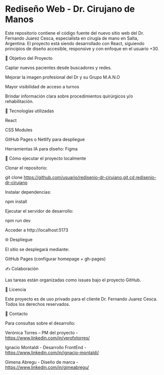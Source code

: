 # Rediseño Web - Dr. Cirujano de Manos

Este repositorio contiene el código fuente del nuevo sitio web del Dr. Fernando Juarez Cesca, especialista en cirugía de mano en Salta, Argentina. El proyecto está siendo desarrollado con React, siguiendo principios de diseño accesible, responsive y con enfoque en el usuario +30.

🚀 Objetivo del Proyecto

Captar nuevos pacientes desde buscadores y redes.

Mejorar la imagen profesional del Dr y su Grupo M.A.N.O

Mayor visibilidad de acceso a turnos

Brindar información clara sobre procedimientos quirúrgicos y/o rehabilitación.

🧩 Tecnologías utilizadas

React

CSS Modules 

GitHub Pages o Netlify para despliegue

Herramientas IA para diseño: Figma

🔧 Cómo ejecutar el proyecto localmente

Clonar el repositorio:

git clone [https://github.com/usuario/redisenio-dr-cirujano.git
cd redisenio-dr-cirujano](https://github.com/ignaciomontaldi/proyecto-mano.git)

Instalar dependencias:

npm install

Ejecutar el servidor de desarrollo:

npm run dev

Acceder a http://localhost:5173

🌐 Despliegue

El sitio se desplegará mediante:

GitHub Pages (configurar homepage + gh-pages)

✍️ Colaboración

Las tareas están organizadas como issues bajo el proyecto GitHub.

📌 Licencia

Este proyecto es de uso privado para el cliente Dr. Fernando Juarez Cesca. Todos los derechos reservados.

👤 Contacto

Para consultas sobre el desarrollo:

Verónica Torres – PM del proyecto - https://www.linkedin.com/in/verofxtorres/

Ignacio Montaldi - Desarrollo FrontEnd - https://www.linkedin.com/in/ignacio-montaldi/

Gimena Abregu - Diseño de marca - https://www.linkedin.com/in/gimeabregu/
